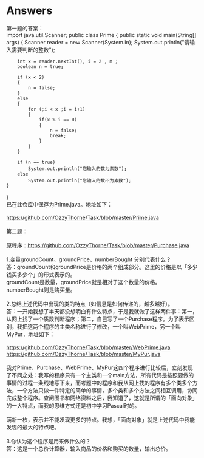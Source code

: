 # Answers
第一题的答案：</br>
<source>
import java.util.Scanner; 
public class Prime
{
	public static void main(String[] args)
	{
		Scanner reader = new Scanner(System.in);
		System.out.println("请输入需要判断的整数");
		
		int x = reader.nextInt(), i = 2 , m ;
		boolean n = true;
		
		if (x < 2)
		{
			n = false;
		}
		else
		{
			for (;i < x ;i = i+1)
			{
				if(x % i == 0)
				{
					n = false;
					break;
				}
			}
		}
		
		if (n == true)
			System.out.println("您输入的数为素数");
		else
			System.out.println("您输入的数不为素数");
	}
}
</source>
</br>
已在此仓库中保存为Prime.java。地址如下：</br>
</br>
https://github.com/OzzyThorne/Task/blob/master/Prime.java  </br>
</br>
第二题：</br>
</br>
原程序：https://github.com/OzzyThorne/Task/blob/master/Purchase.java  </br>
</br>
1.变量groundCount、groundPrice、numberBought 分别代表什么？</br>
	答：groundCount和groundPrice是价格的两个组成部分。这里的价格是以「多少钱买多少个」的形式表示的。</br>
		groundCount是数量，groundPrice就是相对于这个数量的价格。</br>
		numberBought则是购买量。</br>
		</br>
2.总结上述代码中出现的类的特点（如信息是如何传递的，越多越好）。</br>
	答：一开始我想了半天都没想明白有什么特点，于是我就做了这样两件事：第一，从网上找了一个质数判断程序；第二，自己写了一个Purchase程序。为了表示区别，我把这两个程序的主类名称进行了修改，一个叫WebPrime，另一个叫MyPur，地址如下：</br>
	</br>
	https://github.com/OzzyThorne/Task/blob/master/WebPrime.java </br>
	https://github.com/OzzyThorne/Task/blob/master/MyPur.java </br>
	</br>
	我对Prime、Purchase、WebPrime、MyPur这四个程序进行比较后，立刻发现了不同之处：我写的程序只有一个主类和一个main方法，所有代码是按照要做的事情的过程一条线地写下来，而考题中的程序和我从网上找的程序有多个类多个方法，一个方法只做一件特定的简单的事情，多个类和多个方法之间相互调用，协同完成整个程序。查阅图书和网络资料之后，我知道了，这就是所谓的「面向对象」的一大特点，而我的思维方式还是初中学习Pascal时的。</br>
	</br>
	萌新一枚，表示并不能发现更多的特点。我想，「面向对象」就是上述代码中我能发现的最大的特点吧。</br>
		</br>
3.你认为这个程序是用来做什么的？</br>
	答：这是一个总价计算器，输入商品的价格和购买的数量，输出总价。</br>
	</br>
